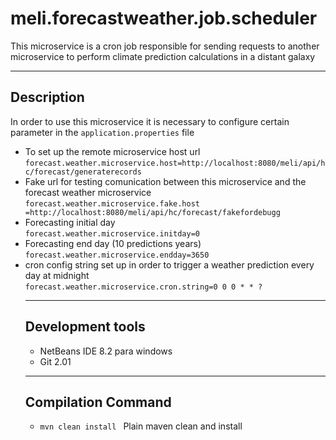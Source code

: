 # meli.forecastweather.job.scheduler
<p>This microservice is a cron job responsible for sending requests to another microservice to perform climate prediction calculations in a distant galaxy</p>

<hr>

## Description
<p>In order to use this microservice it is necessary to configure certain 
parameter in the <code>application.properties</code> file</p>
<ul>
<li>
 To set up the remote microservice host url<br/>
  <code>forecast.weather.microservice.host=http://localhost:8080/meli/api/hc/forecast/generaterecords</code><br/>
</li>
<li>
 Fake url for testing comunication between this microservice and the forecast weather microservice<br/>
  <code>forecast.weather.microservice.fake.host =http://localhost:8080/meli/api/hc/forecast/fakefordebugg</code><br/>
</li>
<li>
 Forecasting initial day<br/>
  <code>forecast.weather.microservice.initday=0</code><br/>
</li>
<li>
 Forecasting end day (10 predictions years)<br/>
  <code>forecast.weather.microservice.endday=3650</code><br/>
</li>
<li>
    cron config string set up in order to trigger a weather prediction every day at midnight<br>
    <code>forecast.weather.microservice.cron.string=0 0 0 * * ?</code>
</li>
<hr>

## Development tools
<ul>
    <li>
        NetBeans IDE 8.2 para windows
    </li>
    <li>
        Git 2.01
    </li>
</ul>
<hr>

## Compilation Command

<ul>
    <li>
        <code>mvn clean install </code> Plain maven clean and install
    </li>
</ul>


